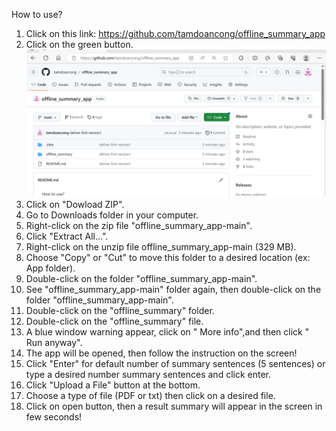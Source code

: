How to use?
1. Click on this link: https://github.com/tamdoancong/offline_summary_app
2. Click on the green button.
   ![](https://github.com/tamdoancong/offline_summary_app/blob/main/picture/deliver1/g1.png)
3. Click on "Dowload ZIP".
4. Go to Downloads folder in your computer.
5. Right-click on the zip file "offline_summary_app-main".
6. Click "Extract All...".
7. Right-click on the unzip file offline_summary_app-main (329 MB).
8. Choose "Copy" or "Cut" to move this folder to a desired location (ex: App folder).
9. Double-click on the folder "offline_summary_app-main".
10. See "offline_summary_app-main" folder again, then double-click on the folder "offline_summary_app-main".
11. Double-click on the  "offline_summary" folder.
12. Double-click on the "offline_summary" file.
13. A blue window warning appear, click on " More info",and then click " Run anyway".
14. The app will be opened, then follow the instruction on the screen!
15. Click "Enter" for default number of summary sentences (5 sentences) or type a desired number summary sentences and click enter.
16. Click "Upload a File" button at the bottom.
17. Choose a type of file (PDF or txt) then  click on a desired file.
18. Click on open button, then a result summary will appear in the screen in few seconds!